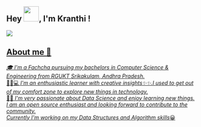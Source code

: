## Hey <img src="https://github.com/TheDudeThatCode/TheDudeThatCode/blob/5cce3990b494ce2fd14145ef804d9ceeab5a1ea3/Assets/Hi.gif" width="40" height="40">, I'm Kranthi !
<a href="https://www.linkedin.com/in/kranthi-guribilli-1a8b24206">![](https://drive.google.com/uc?export=view&id=105X_XE6VDLH5I0Ub7N7J5ewhzHsAbP52)
## About me 🚀
*🎓 I'm a Fachcha pursuing my bachelors in Computer Science & Engineering from RGUKT Srikakulam, Andhra Pradesh.*<br/>
👩‍🏫💻 *I'm an enthusiastic learner with creative insights✨✨.I used to get out of my comfort zone to explore new things in technology.*<br/>
👩‍💻 *I'm very passionate about Data Science and enjoy learning new things.*<br/>
   *I am an open source enthusiast and looking forward to contribute to the community.*<br/>
*Currently I'm working on my Data Structures and Algorithm skills*😀
